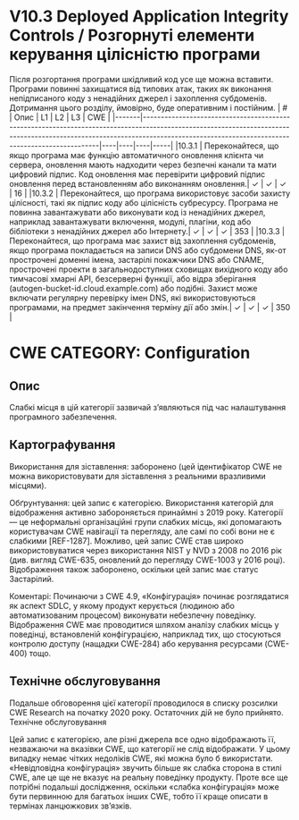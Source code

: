# V10.3 Deployed Application Integrity Controls / Розгорнуті елементи керування цілісністю програми

Після розгортання програми шкідливий код усе ще можна вставити. Програми повинні захищатися від типових атак, таких як виконання непідписаного коду з ненадійних джерел і захоплення субдоменів.
</br> Дотримання цього розділу, ймовірно, буде оперативним і постійним.
| #     | Опис                                                                                                                                                                                                                  | L1 | L2 | L3 | CWE | 
|-------|------------------------------------------------------------------------------------------------------------------------------------------------------------------------------------------------------------------------------|----|----|----|-----|
|10.3.1 | Переконайтеся, що якщо програма має функцію автоматичного оновлення клієнта чи сервера, оновлення мають надходити через безпечні канали та мати цифровий підпис. Код оновлення має перевірити цифровий підпис оновлення перед встановленням або виконанням оновлення.|  ✓  | ✓  | ✓  | 16 |
|10.3.2 | Переконайтеся, що програма використовує засоби захисту цілісності, такі як підпис коду або цілісність субресурсу. Програма не повинна завантажувати або виконувати код із ненадійних джерел, наприклад завантажувати включення, модулі, плагіни, код або бібліотеки з ненадійних джерел або Інтернету.|  ✓  | ✓  | ✓  | 353 |
|10.3.3 | Переконайтеся, що програма має захист від захоплення субдоменів, якщо програма покладається на записи DNS або субдомени DNS, як-от прострочені доменні імена, застарілі покажчики DNS або CNAME, прострочені проекти в загальнодоступних сховищах вихідного коду або тимчасові хмарні API, безсерверні функції, або відра зберігання (autogen-bucket-id.cloud.example.com) або подібні. Захист може включати регулярну перевірку імен DNS, які використовуються програмами, на предмет закінчення терміну дії або змін.|  ✓  | ✓  | ✓  | 350 |

# CWE CATEGORY: Configuration

## Опис
Слабкі місця в цій категорії зазвичай з’являються під час налаштування програмного забезпечення.

## Картографування

Використання для зіставлення: заборонено (цей ідентифікатор CWE не можна використовувати для зіставлення з реальними вразливими місцями).

Обґрунтування: цей запис є категорією. Використання категорій для відображення активно забороняється принаймні з 2019 року. Категорії — це неформальні організаційні групи слабких місць, які допомагають користувачам CWE навігації та перегляду, але самі по собі вони не є слабкими [REF-1287]. Можливо, цей запис CWE став широко використовуватися через використання NIST у NVD з 2008 по 2016 рік (див. вигляд CWE-635, оновлений до перегляду CWE-1003 у 2016 році). Відображення також заборонено, оскільки цей запис має статус Застарілий.

Коментарі: Починаючи з CWE 4.9, «Конфігурація» починає розглядатися як аспект SDLC, у якому продукт керується (людиною або автоматизованим процесом) виконувати небезпечну поведінку. Відображення CWE має проводитися шляхом аналізу слабких місць у поведінці, встановленій конфігурацією, наприклад тих, що стосуються контролю доступу (нащадки CWE-284) або керування ресурсами (CWE-400) тощо.

## Технічне обслуговування

Подальше обговорення цієї категорії проводилося в списку розсилки CWE Research на початку 2020 року. Остаточних дій не було прийнято.
Технічне обслуговування

Цей запис є категорією, але різні джерела все одно відображають її, незважаючи на вказівки CWE, що категорії не слід відображати. У цьому випадку немає чітких недоліків CWE, які можна було б використати. «Невідповідна конфігурація» звучить більше як слабка сторона в стилі CWE, але це ще не вказує на реальну поведінку продукту. Проте все ще потрібні подальші дослідження, оскільки «слабка конфігурація» може бути первинною для багатьох інших CWE, тобто її краще описати в термінах ланцюжкових зв’язків.
